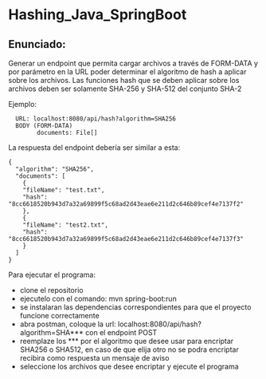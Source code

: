 # Hashing_Java_SpringBoot
## Enunciado:
Generar un endpoint que permita cargar archivos a través de FORM-DATA y por parámetro en la URL poder determinar el algoritmo de hash a aplicar sobre los archivos. Las funciones hash que se deben aplicar sobre los archivos deben ser solamente SHA-256 y SHA-512 del conjunto SHA-2

Ejemplo:
```postman:
  URL: localhost:8080/api/hash?algorithm=SHA256
  BODY (FORM-DATA)
        documents: File[]
```
La respuesta del endpoint debería ser similar a esta:
```json:
{
  "algorithm": "SHA256",
  "documents": [
    {
    "fileName": "test.txt",
    "hash": "8cc6618520b943d7a32a69899f5c68ad2d43eae6e211d2c646b89cef4e7137f2"
    },
    {
    "fileName": "test2.txt",
    "hash": "8cc6618520b943d7a32a69899f5c68ad2d43eae6e211d2c646b89cef4e7137f3"
    }
  ]
}
```

Para ejecutar el programa:
* clone el repositorio 
* ejecutelo con el comando: mvn spring-boot:run
* se instalaran las dependencias correspondientes para que el proyecto funcione correctamente
* abra postman, coloque la url: localhost:8080/api/hash?algorithm=SHA*** con el endpoint POST
* reemplaze los *** por el algoritmo que desee usar para encriptar SHA256 o SHA512, en caso de que elija otro no se podra encriptar recibira como respuesta un mensaje de aviso
* seleccione los archivos que desee encriptar y ejecute el programa

